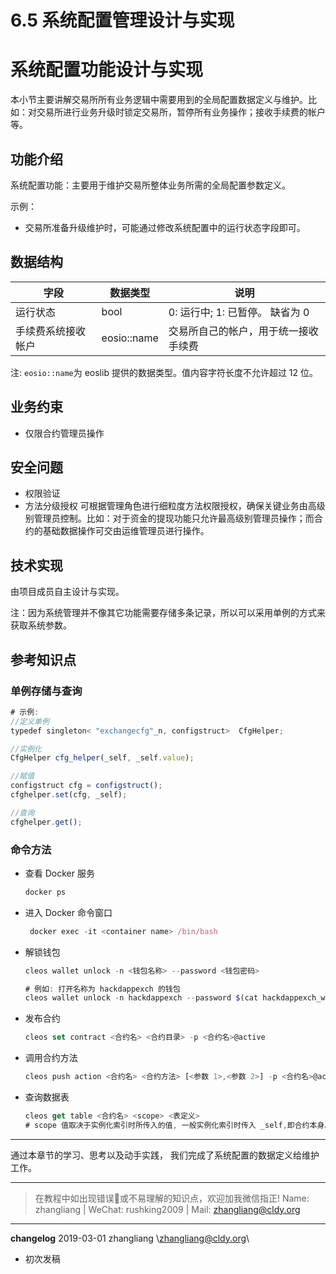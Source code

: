 # 6.5 系统配置管理设计与实现

# 系统配置功能设计与实现

本小节主要讲解交易所所有业务逻辑中需要用到的全局配置数据定义与维护。比如：对交易所进行业务升级时锁定交易所，暂停所有业务操作；接收手续费的帐户等。

## 功能介绍

系统配置功能：主要用于维护交易所整体业务所需的全局配置参数定义。

示例：

*   交易所准备升级维护时，可能通过修改系统配置中的运行状态字段即可。

## 数据结构

| 字段 | 数据类型 | 说明 |
| --- | --- | --- |
| 运行状态 | bool | 0: 运行中; 1: 已暂停。 缺省为 0 |
| 手续费系统接收帐户 | eosio::name | 交易所自己的帐户，用于统一接收手续费 |

注: `eosio::name`为 eoslib 提供的数据类型。值内容字符长度不允许超过 12 位。

## 业务约束

*   仅限合约管理员操作

## 安全问题

*   权限验证
*   方法分级授权
    可根据管理角色进行细粒度方法权限授权，确保关键业务由高级别管理员控制。比如：对于资金的提现功能只允许最高级别管理员操作；而合约的基础数据操作可交由运维管理员进行操作。

## 技术实现

由项目成员自主设计与实现。

注：因为系统管理并不像其它功能需要存储多条记录，所以可以采用单例的方式来获取系统参数。

## 参考知识点

### 单例存储与查询

```js
# 示例: 
//定义单例
typedef singleton< "exchangecfg"_n, configstruct>  CfgHelper;

//实例化
CfgHelper cfg_helper(_self, _self.value);

//赋值
configstruct cfg = configstruct();
cfghelper.set(cfg, _self);

//查询
cfghelper.get();
```

### 命令方法

*   查看 Docker 服务

    ```js
    docker ps
    ```

*   进入 Docker 命令窗口

    ```js
     docker exec -it <container name> /bin/bash
    ```

*   解锁钱包

    ```js
    cleos wallet unlock -n <钱包名称> --password <钱包密码>

    # 例如: 打开名称为 hackdappexch 的钱包
    cleos wallet unlock -n hackdappexch --password $(cat hackdappexch_wallet_password.txt);
    ```

*   发布合约

    ```js
    cleos set contract <合约名> <合约目录> -p <合约名>@active
    ```

*   调用合约方法

    ```js
    cleos push action <合约名> <合约方法> [<参数 1>,<参数 2>] -p <合约名>@active
    ```

*   查询数据表

    ```js
    cleos get table <合约名> <scope> <表定义>
    # scope 值取决于实例化索引时所传入的值, 一般实例化索引时传入 _self,即合约本身。
    ```

* * *

通过本章节的学习、思考以及动手实践， 我们完成了系统配置的数据定义给维护工作。

* * *

> 在教程中如出现错误🐛或不易理解的知识点，欢迎加我微信指正! Name: zhangliang | WeChat: rushking2009 | Mail: zhangliang@cldy.org

* * *

**changelog** 2019-03-01 zhangliang \zhangliang@cldy.org\

*   初次发稿